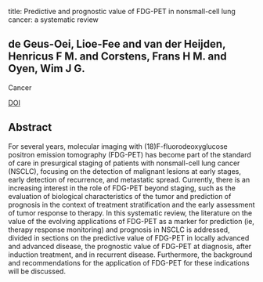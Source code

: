 title: Predictive and prognostic value of FDG-PET in nonsmall-cell lung cancer: a systematic review

## de Geus-Oei, Lioe-Fee and van der Heijden, Henricus F M. and Corstens, Frans H M. and Oyen, Wim J G.
Cancer

<a href="https://doi.org/10.1002/cncr.22979">DOI</a>

## Abstract
For several years, molecular imaging with (18)F-fluorodeoxyglucose positron emission tomography (FDG-PET) has become part of the standard of care in presurgical staging of patients with nonsmall-cell lung cancer (NSCLC), focusing on the detection of malignant lesions at early stages, early detection of recurrence, and metastatic spread. Currently, there is an increasing interest in the role of FDG-PET beyond staging, such as the evaluation of biological characteristics of the tumor and prediction of prognosis in the context of treatment stratification and the early assessment of tumor response to therapy. In this systematic review, the literature on the value of the evolving applications of FDG-PET as a marker for prediction (ie, therapy response monitoring) and prognosis in NSCLC is addressed, divided in sections on the predictive value of FDG-PET in locally advanced and advanced disease, the prognostic value of FDG-PET at diagnosis, after induction treatment, and in recurrent disease. Furthermore, the background and recommendations for the application of FDG-PET for these indications will be discussed.

